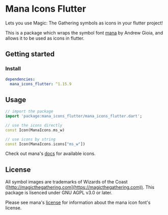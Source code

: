 # Mana Icons Flutter

Lets you use Magic: The Gathering symbols as icons in your flutter project! 

This is a package which wraps the symbol font [mana](https://github.com/andrewgioia/mana) by Andrew Gioia, and allows it to be used as icons in flutter.

## Getting started

### Install

```yaml
dependencies:
  mana_icons_flutter: ^1.15.9
```

## Usage

```dart
// import the package
import 'package:mana_icons_flutter/mana_icons_flutter.dart';

// use the icons directly
const Icon(ManaIcons.ms_w)

// use icons by string
const Icon(ManaIcons.icons["ms_w"])
```

Check out mana's [docs](https://mana.andrewgioia.com/icons.html) for available icons.


## License

All symbol images are trademarks of Wizards of the Coast ([http://magicthegathering.com](https://magicthegathering.com)). This package is lisenced under GNU AGPL v3.0 or later. 

Please see mana's [license](https://github.com/andrewgioia/mana?tab=readme-ov-file#license) for information about the mana icon font's license.
